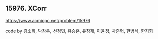 ## 15976. XCorr
https://www.acmicpc.net/problem/15976

code by
김소희, 박장우, 선정민, 유승훈, 유창재, 이윤정, 차준혁, 한범석, 한지희
